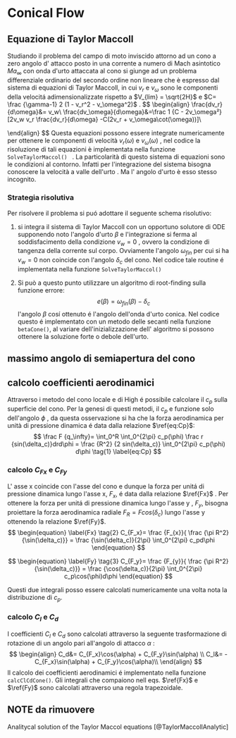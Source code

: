 # Conical Flow

## Equazione di Taylor Maccoll

Studiando il problema del campo di moto inviscido attorno ad un cono a zero angolo d' attacco posto in una corrente a numero di Mach asintotico $Ma_{\infty}$  con onda d'urto attaccata al cono si giunge ad un problema differenziale ordinario del secondo ordine non lineare che è espresso dal  sistema di equazioni di Taylor Maccoll, in cui $v_r$ e $v_\omega$ sono le componenti della velocitá adimensionalizzate rispetto a $V_{lim} = \sqrt{2H}$ e $C= \frac {\gamma-1} 2 (1 - v_r^2 - v_\omega^2)$ .
$$
\begin{align}
\frac{dv_r}{d\omega}&= v_w\\
\frac{dv_\omega}{d\omega}&=\frac 1 {C - 2v_\omega²}[2v_w v_r \frac{dv_r}{d\omega} -C(2v_r + v_\omega\cot(\omega))]\\

\end{align}
$$
Questa equazioni possono essere integrate numericamente per ottenere le componenti di velocità $v_r (\omega)$ e $v_\omega (\omega)$ ,  nel codice la risoluzione di tali equazioni è implementata nella funzione `SolveTaylorMaccol() ` . La particolarità di questo sistema di equazioni sono le condizioni al contorno. Infatti per l'integrazione del sistema bisogna conoscere la velocità a valle dell'urto . Ma l' angolo d'urto è esso stesso incognito.

### Strategia risolutiva

Per risolvere il problema si puó adottare il seguente schema risolutivo:

1) si integra il sistema di Taylor Maccoll con un opportuno solutore di ODE supponendo noto l'angolo d'urto $\beta$ e l'integrazione si ferma al soddisfacimento della condizione $v_w=0$ , ovvero la condizione di tangenza della corrente sul corpo. Ovviamente l'angolo $\omega_{fin}$ per cui si ha  $v_w=0$ non coincide con l'angolo $\delta_c$ del cono.
   Nel codice tale routine é implementata nella funzione `SolveTaylorMaccol()`

2) Si può a questo punto utilizzare un algoritmo di root-finding sulla funzione errore:
   $$
   e(\beta)= \omega_{fin}(\beta)-\delta_c
   $$
   l'angolo $\beta$ cosí ottenuto é l'angolo dell'onda d'urto conica.
   Nel codice questo é implementato con un metodo delle secanti nella funzione `betaCone()`, al variare dell'inizializzazione dell' algoritmo si possono ottenere la soluzione forte o debole dell'urto.

   

## massimo angolo di semiapertura del cono

## calcolo coefficienti aerodinamici

Attraverso i metodo del cono locale e di High é possibile calcolare il $c_p$ sulla superficie del cono. Per la genesi di questi metodi, il $c_p$ e funzione solo dell'angolo $\phi$ , da questa osservazione si ha che la forza aerodinamica per unità di pressione dinamica é data dalla relazione $\ref{eq:Cp}$:
$$
\frac F {q_\infty}= \int_0^R \int_0^{2\pi}  c_p(\phi) \frac r {sin(\delta_c)}drd\phi = \frac {R^2} {2 sin(\delta_c)} \int_0^{2\pi} c_p(\phi) d\phi 		\tag{1} \label{eq:Cp}
$$

### calcolo $C_{Fx}$ e ${C_{Fy}}$

L' asse x coincide con l'asse del cono e dunque la forza per unitá di pressione dinamica lungo l'asse x,  $F_x$,  é data dalla relazione $\ref{Fx}$ .
Per ottenere la forza per unitá di pressione dinamica lungo l'asse y , $F_y$, bisogna proiettare la forza aerodinamica radiale $F_R = Fcos(\delta_c)$ lungo l'asse y ottenendo la relazione $\ref{Fy}$.
$$
\begin{equation} \label{Fx} \tag{2}
C_{F_x}= \frac {F_{x}}{ \frac {\pi R^2}{\sin(\delta_c)}} = \frac {\sin(\delta_c)}{2\pi} \int_0^{2\pi} c_pd\phi
\end{equation}
$$

$$
\begin{equation} \label{Fy} \tag{3}
C_{F_y}= \frac {F_{y}}{ \frac {\pi R^2}{\sin(\delta_c)}} = \frac {\cos(\delta_c)}{2\pi} \int_0^{2\pi} c_p\cos(\phi)d\phi
\end{equation}
$$


Questi due integrali posso essere calcolati numericamente una volta nota la distribuzione di $c_p$. 

### calcolo $C_l$ e $C_d$

I coefficienti $C_l$ e $C_d$ sono calcolati attraverso la seguente trasformazione di rotazione di un angolo  pari all'angolo di attacco $\alpha$ :
$$
\begin{align}
C_d&= C_{F_x}\cos(\alpha) + C_{F_y}\sin(\alpha) \\
C_l&= -C_{F_x}\sin(\alpha) + C_{F_y}\cos(\alpha)\\
\end{align}
$$
  Il calcolo dei coefficienti aerodinamici é implementato nella funzione `calcClCdCone()`. Gli integrali che compaiono nell eqs. $\ref{Fx}$ e $\ref{Fy}$ sono calcolati attraverso una regola trapezoidale. 



## NOTE da rimuovere

 Analitycal solution of the Taylor Maccol equations [@TaylorMaccollAnalytic]

